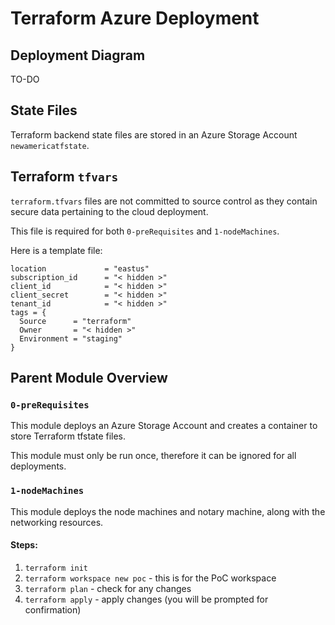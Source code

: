 # Terraform Azure Deployment

## Deployment Diagram

TO-DO

## State Files

Terraform backend state files are stored in an Azure Storage Account
`newamericatfstate`.

## Terraform `tfvars`

`terraform.tfvars` files are not committed to source control as they contain
secure data pertaining to the cloud deployment.

This file is required for both `0-preRequisites` and `1-nodeMachines`.

Here is a template file:

```hcl
location             = "eastus"
subscription_id      = "< hidden >"
client_id            = "< hidden >"
client_secret        = "< hidden >"
tenant_id            = "< hidden >"
tags = {
  Source      = "terraform"
  Owner       = "< hidden >"
  Environment = "staging"
}
```

## Parent Module Overview

### `0-preRequisites`

This module deploys an Azure Storage Account and creates a container
to store Terraform tfstate files.

This module must only be run once, therefore  it can be ignored for all deployments.

### `1-nodeMachines`

This module deploys the node machines and notary machine, along with the networking
resources.

#### Steps:
1. `terraform init`
2. `terraform workspace new poc` - this is for the PoC workspace
3. `terraform plan` - check for any changes
4. `terraform apply` - apply changes (you will be prompted for confirmation)